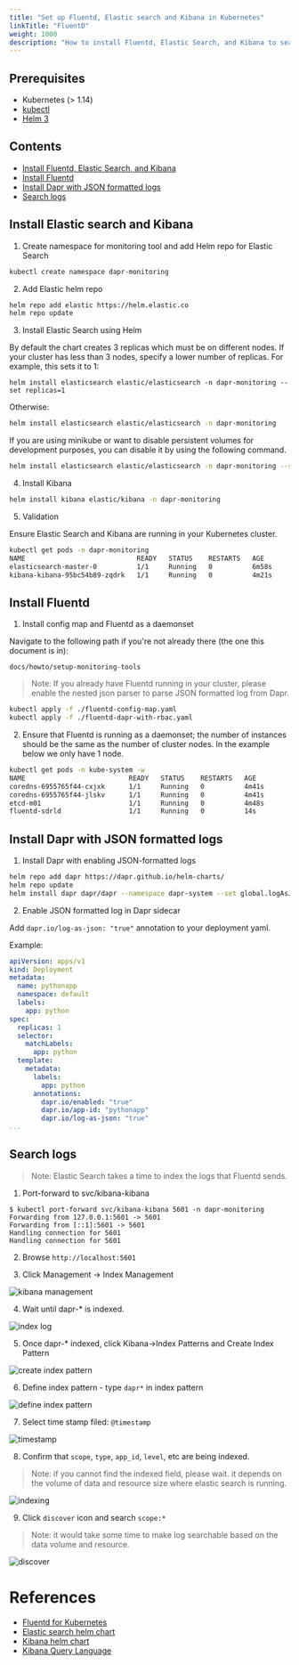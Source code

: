 ```yaml
---
title: "Set up Fluentd, Elastic search and Kibana in Kubernetes"
linkTitle: "FluentD"
weight: 1000
description: "How to install Fluentd, Elastic Search, and Kibana to search logs in Kubernetes"
---
```


## Prerequisites

- Kubernetes (> 1.14)
- [kubectl](https://kubernetes.io/docs/tasks/tools/install-kubectl/)
- [Helm 3](https://helm.sh/)

## Contents

  - [Install Fluentd, Elastic Search, and Kibana](#install-fluentd-elastic-search-and-kibana)
  - [Install Fluentd](#install-fluentd)
  - [Install Dapr with JSON formatted logs](#install-dapr-with-json-formatted-logs)
  - [Search logs](#search-logs)

## Install Elastic search and Kibana

1.  Create namespace for monitoring tool and add Helm repo for Elastic Search

```bash
kubectl create namespace dapr-monitoring
```

2. Add Elastic helm repo

```bash
helm repo add elastic https://helm.elastic.co
helm repo update
```

3. Install Elastic Search using Helm

By default the chart creates 3 replicas which must be on different nodes.  If your cluster has less than 3 nodes, specify a lower number of replicas.  For example, this sets it to 1:

```
helm install elasticsearch elastic/elasticsearch -n dapr-monitoring --set replicas=1
```

Otherwise:

```bash
helm install elasticsearch elastic/elasticsearch -n dapr-monitoring
```

If you are using minikube or want to disable persistent volumes for development purposes, you can disable it by using the following command.
```bash
helm install elasticsearch elastic/elasticsearch -n dapr-monitoring --set persistence.enabled=false --replicas=1
```

4. Install Kibana

```bash
helm install kibana elastic/kibana -n dapr-monitoring
```

5. Validation

Ensure Elastic Search and Kibana are running in your Kubernetes cluster.

```bash
kubectl get pods -n dapr-monitoring
NAME                            READY   STATUS    RESTARTS   AGE
elasticsearch-master-0          1/1     Running   0          6m58s
kibana-kibana-95bc54b89-zqdrk   1/1     Running   0          4m21s
```

## Install Fluentd

1. Install config map and Fluentd as a daemonset

Navigate to the following path if you're not already there (the one this document is in):

```
docs/howto/setup-monitoring-tools
```

> Note: If you already have Fluentd running in your cluster, please enable the nested json parser to parse JSON formatted log from Dapr.

```bash
kubectl apply -f ./fluentd-config-map.yaml
kubectl apply -f ./fluentd-dapr-with-rbac.yaml
```

2. Ensure that Fluentd is running as a daemonset; the number of instances should be the same as the number of cluster nodes.  In the example below we only have 1 node.

```bash
kubectl get pods -n kube-system -w
NAME                          READY   STATUS    RESTARTS   AGE
coredns-6955765f44-cxjxk      1/1     Running   0          4m41s
coredns-6955765f44-jlskv      1/1     Running   0          4m41s
etcd-m01                      1/1     Running   0          4m48s
fluentd-sdrld                 1/1     Running   0          14s
```


## Install Dapr with JSON formatted logs

1. Install Dapr with enabling JSON-formatted logs

```bash
helm repo add dapr https://dapr.github.io/helm-charts/
helm repo update
helm install dapr dapr/dapr --namespace dapr-system --set global.logAsJson=true
```

2. Enable JSON formatted log in Dapr sidecar

Add `dapr.io/log-as-json: "true"` annotation to your deployment yaml.

Example:
```yaml
apiVersion: apps/v1
kind: Deployment
metadata:
  name: pythonapp
  namespace: default
  labels:
    app: python
spec:
  replicas: 1
  selector:
    matchLabels:
      app: python
  template:
    metadata:
      labels:
        app: python
      annotations:
        dapr.io/enabled: "true"
        dapr.io/app-id: "pythonapp"
        dapr.io/log-as-json: "true"
...
```

## Search logs

> Note: Elastic Search takes a time to index the logs that Fluentd sends. 

1. Port-forward to svc/kibana-kibana

```
$ kubectl port-forward svc/kibana-kibana 5601 -n dapr-monitoring
Forwarding from 127.0.0.1:5601 -> 5601
Forwarding from [::1]:5601 -> 5601
Handling connection for 5601
Handling connection for 5601
```

2. Browse `http://localhost:5601`

3. Click Management -> Index Management

![kibana management](./img/kibana-1.png)

4. Wait until dapr-* is indexed.

![index log](./img/kibana-2.png)

5. Once dapr-* indexed, click Kibana->Index Patterns and Create Index Pattern

![create index pattern](./img/kibana-3.png)

6. Define index pattern - type `dapr*` in index pattern

![define index pattern](./img/kibana-4.png)

7. Select time stamp filed: `@timestamp`

![timestamp](./img/kibana-5.png)

8. Confirm that `scope`, `type`, `app_id`, `level`, etc are being indexed.

> Note: if you cannot find the indexed field, please wait. it depends on the volume of data and resource size where elastic search is running.

![indexing](./img/kibana-6.png)

9. Click `discover` icon and search `scope:*`

> Note: it would take some time to make log searchable based on the data volume and resource.

![discover](./img/kibana-7.png)

# References

* [Fluentd for Kubernetes](https://docs.fluentd.org/v/0.12/articles/kubernetes-fluentd)
* [Elastic search helm chart](https://github.com/elastic/helm-charts/tree/master/elasticsearch)
* [Kibana helm chart](https://github.com/elastic/helm-charts/tree/master/kibana)
* [Kibana Query Language](https://www.elastic.co/guide/en/kibana/current/kuery-query.html)
